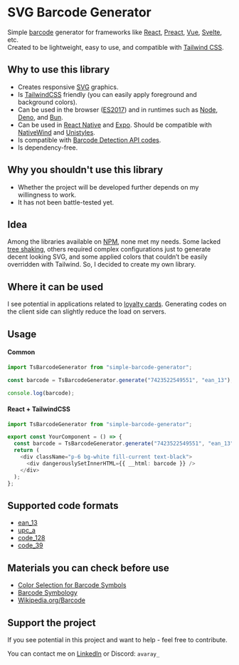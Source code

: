 # SVG Barcode Generator

Simple [barcode](https://en.wikipedia.org/wiki/Barcode) generator for frameworks like [React](https://react.dev/),
[Preact](https://preactjs.com/), [Vue](https://vuejs.org/), [Svelte](https://svelte.dev/), etc.\
Created to be lightweight, easy to use, and compatible with [Tailwind CSS](Tailwind).

## Why to use this library

- Creates responsive [SVG](https://en.wikipedia.org/wiki/SVG) graphics.
- Is [TailwindCSS](https://tailwindcss.com/) friendly (you can easily apply foreground and background colors).
- Can be used in the browser ([ES2017](https://caniuse.com/?search=es2017)) and in runtimes such as
  [Node](https://nodejs.org/), [Deno](https://deno.com/), and [Bun](https://bun.sh/).
- Can be used in [React Native](https://reactnative.dev/) and [Expo](https://expo.dev/). Should be compatible with
  [NativeWind](https://www.nativewind.dev/) and [Unistyles](https://www.unistyl.es/).
- Is compatible with
  [Barcode Detection API codes](https://developer.mozilla.org/en-US/docs/Web/API/Barcode_Detection_API#supported_barcode_formats).
- Is dependency-free.

## Why you shouldn't use this library

- Whether the project will be developed further depends on my willingness to work.
- It has not been battle-tested yet.

## Idea

Among the libraries available on [NPM](https://www.npmjs.com/), none met my needs. Some lacked
[tree shaking](https://developer.mozilla.org/en-US/docs/Glossary/Tree_shaking), others required complex configurations
just to generate decent looking SVG, and some applied colors that couldn’t be easily overridden with Tailwind. So, I
decided to create my own library.

## Where it can be used

I see potential in applications related to [loyalty cards](https://en.wikipedia.org/wiki/Loyalty_program). Generating
codes on the client side can slightly reduce the load on servers.

## Usage

#### Common

```ts
import TsBarcodeGenerator from "simple-barcode-generator";

const barcode = TsBarcodeGenerator.generate("7423522549551", "ean_13");

console.log(barcode);
```

#### React + TailwindCSS

```ts
import TsBarcodeGenerator from "simple-barcode-generator";

export const YourComponent = () => {
  const barcode = TsBarcodeGenerator.generate("7423522549551", "ean_13");
  return (
    <div className="p-6 bg-white fill-current text-black">
      <div dangerouslySetInnerHTML={{ __html: barcode }} />
    </div>
  );
};
```

## Supported code formats

- [ean_13](https://en.wikipedia.org/wiki/International_Article_Number)
- [upc_a](https://en.wikipedia.org/wiki/Universal_Product_Code)
- [code_128](https://en.wikipedia.org/wiki/Code_128)
- [code_39](https://en.wikipedia.org/wiki/Code_39)

## Materials you can check before use

- [Color Selection for Barcode Symbols](https://www.barcode.graphics/upc-color-guide)
- [Barcode Symbology](https://www.scandit.com/products/barcode-scanning/symbologies)
- [Wikipedia.org/Barcode](https://en.wikipedia.org/wiki/Barcode)

## Support the project

If you see potential in this project and want to help - feel free to contribute.

You can contact me on [LinkedIn](https://www.linkedin.com/in/wasowsky/) or Discord: `avaray_`
